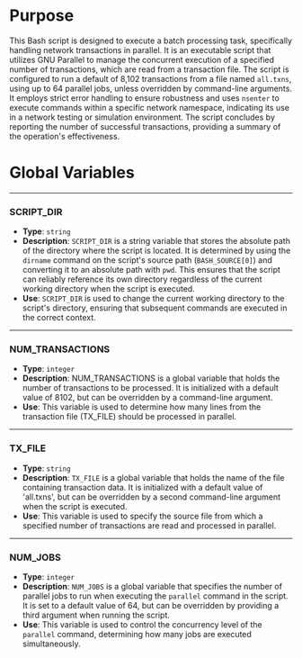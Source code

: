 # Purpose
This Bash script is designed to execute a batch processing task, specifically handling network transactions in parallel. It is an executable script that utilizes GNU Parallel to manage the concurrent execution of a specified number of transactions, which are read from a transaction file. The script is configured to run a default of 8,102 transactions from a file named `all.txns`, using up to 64 parallel jobs, unless overridden by command-line arguments. It employs strict error handling to ensure robustness and uses `nsenter` to execute commands within a specific network namespace, indicating its use in a network testing or simulation environment. The script concludes by reporting the number of successful transactions, providing a summary of the operation's effectiveness.
# Global Variables

---
### SCRIPT\_DIR
- **Type**: `string`
- **Description**: `SCRIPT_DIR` is a string variable that stores the absolute path of the directory where the script is located. It is determined by using the `dirname` command on the script's source path (`BASH_SOURCE[0]`) and converting it to an absolute path with `pwd`. This ensures that the script can reliably reference its own directory regardless of the current working directory when the script is executed.
- **Use**: `SCRIPT_DIR` is used to change the current working directory to the script's directory, ensuring that subsequent commands are executed in the correct context.


---
### NUM\_TRANSACTIONS
- **Type**: `integer`
- **Description**: NUM_TRANSACTIONS is a global variable that holds the number of transactions to be processed. It is initialized with a default value of 8102, but can be overridden by a command-line argument.
- **Use**: This variable is used to determine how many lines from the transaction file (TX_FILE) should be processed in parallel.


---
### TX\_FILE
- **Type**: `string`
- **Description**: `TX_FILE` is a global variable that holds the name of the file containing transaction data. It is initialized with a default value of 'all.txns', but can be overridden by a second command-line argument when the script is executed.
- **Use**: This variable is used to specify the source file from which a specified number of transactions are read and processed in parallel.


---
### NUM\_JOBS
- **Type**: `integer`
- **Description**: `NUM_JOBS` is a global variable that specifies the number of parallel jobs to run when executing the `parallel` command in the script. It is set to a default value of 64, but can be overridden by providing a third argument when running the script.
- **Use**: This variable is used to control the concurrency level of the `parallel` command, determining how many jobs are executed simultaneously.


